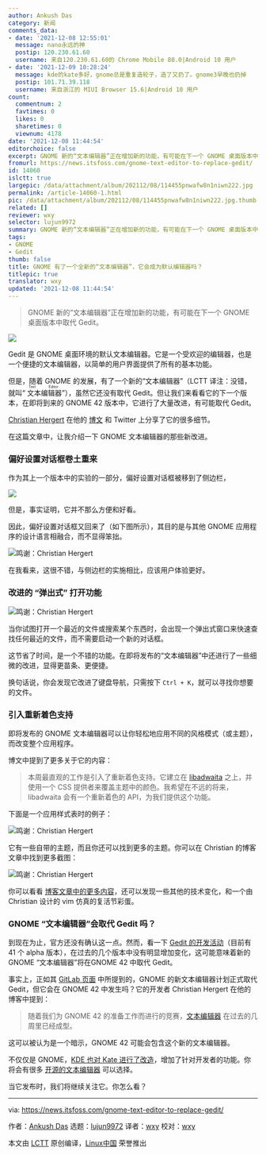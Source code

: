 ```yaml
---
author: Ankush Das
category: 新闻
comments_data:
- date: '2021-12-08 12:55:01'
  message: nano永远的神
  postip: 120.230.61.60
  username: 来自120.230.61.60的 Chrome Mobile 80.0|Android 10 用户
- date: '2021-12-09 10:28:24'
  message: kde的kate多好，gnome总是重复造轮子，造了又扔了。gnome3早晚也扔掉
  postip: 101.71.39.118
  username: 来自浙江的 MIUI Browser 15.6|Android 10 用户
count:
  commentnum: 2
  favtimes: 0
  likes: 0
  sharetimes: 0
  viewnum: 4178
date: '2021-12-08 11:44:54'
editorchoice: false
excerpt: GNOME 新的“文本编辑器”正在增加新的功能，有可能在下一个 GNOME 桌面版本中取代 Gedit。
fromurl: https://news.itsfoss.com/gnome-text-editor-to-replace-gedit/
id: 14060
islctt: true
largepic: /data/attachment/album/202112/08/114455pnwafw8n1niwn222.jpg
permalink: /article-14060-1.html
pic: /data/attachment/album/202112/08/114455pnwafw8n1niwn222.jpg.thumb.jpg
related: []
reviewer: wxy
selector: lujun9972
summary: GNOME 新的“文本编辑器”正在增加新的功能，有可能在下一个 GNOME 桌面版本中取代 Gedit。
tags:
- GNOME
- Gedit
thumb: false
title: GNOME 有了一个全新的“文本编辑器”，它会成为默认编辑器吗？
titlepic: true
translator: wxy
updated: '2021-12-08 11:44:54'
---
```



> 
> GNOME 新的“文本编辑器”正在增加新的功能，有可能在下一个 GNOME 桌面版本中取代 Gedit。
> 
> 
> 


![](/data/attachment/album/202112/08/114455pnwafw8n1niwn222.jpg)


Gedit 是 GNOME 桌面环境的默认文本编辑器。它是一个受欢迎的编辑器，也是一个便捷的文本编辑器，以简单的用户界面提供了所有的基本功能。


但是，随着 GNOME 的发展，有了一个新的“文本编辑器”（LCTT 译注：没错，就叫“<ruby> 文本编辑器 <rt>  Text Editor </rt></ruby>”），虽然它还没有取代 Gedit。但让我们来看看它的下一个版本，在即将到来的 GNOME 42 版本中，它进行了大量改进，有可能取代 Gedit。


[Christian Hergert](https://twitter.com/hergertme) 在他的 [博文](https://blogs.gnome.org/chergert/2021/12/03/text-editor-happenings/) 和 Twitter 上分享了它的很多细节。


在这篇文章中，让我介绍一下 GNOME 文本编辑器的那些新改进。


### 偏好设置对话框卷土重来


作为其上一个版本中的实验的一部分，偏好设置对话框被移到了侧边栏，


![](/data/attachment/album/202112/08/114455suxxxljjxqnuvcqj.png)


但是，事实证明，它并不那么方便和好看。


因此，偏好设置对话框又回来了（如下图所示），其目的是与其他 GNOME 应用程序的设计语言相融合，而不显得笨拙。


![鸣谢：Christian Hergert](/data/attachment/album/202112/08/114456gv57p22j2oi3om2h.png)


在我看来，这很不错，与侧边栏的实施相比，应该用户体验更好。


### 改进的 “弹出式” 打开功能


![鸣谢：Christian Hergert](/data/attachment/album/202112/08/114458u9zosqwt3707vgv4.jpg)


当你试图打开一个最近的文件或搜索某个东西时，会出现一个弹出式窗口来快速查找任何最近的文件，而不需要启动一个新的对话框。


这节省了时间，是一个不错的功能。在即将发布的“文本编辑器”中还进行了一些细微的改进，显得更苗条、更便捷。


换句话说，你会发现它改进了键盘导航，只需按下 `Ctrl + K`，就可以寻找你想要的文件。


### 引入重新着色支持


即将发布的 GNOME 文本编辑器可以让你轻松地应用不同的风格模式（或主题），而改变整个应用程序。


博文中提到了更多关于它的内容：



> 
> 本周最直观的工作是引入了重新着色支持。它建立在 [libadwaita](https://gnome.pages.gitlab.gnome.org/libadwaita/doc/main/) 之上，并使用一个 CSS 提供者来覆盖主题中的颜色。我希望在不远的将来，libadwaita 会有一个重新着色的 API，为我们提供这个功能。
> 
> 
> 


下面是一个应用样式表时的例子：


![鸣谢：Christian Hergert](/data/attachment/album/202112/08/114459knlx7dsian6fas4a.png)


它有一些自带的主题，而且你还可以找到更多的主题。你可以在 Christian 的博客文章中找到更多截图：


![鸣谢：Christian Hergert](/data/attachment/album/202112/08/114500z0ahakwhwhaage9g.png)


你可以看看 [博客文章中的更多内容](https://blogs.gnome.org/chergert/2021/12/03/text-editor-happenings/)，还可以发现一些其他的技术变化，和一个由 Christian 设计的 vim 仿真的复活节彩蛋。


### GNOME “文本编辑器”会取代 Gedit 吗？


到现在为止，官方还没有确认这一点。然而，看一下 [Gedit 的开发活动](https://gitlab.gnome.org/GNOME/gedit)（目前有 41 个 alpha 版本），在过去的几个版本中没有明显增加变化，这可能意味着新的 GNOME “文本编辑器”将在GNOME 42 中取代 Gedit。


事实上，正如其 [GitLab 页面](https://gitlab.gnome.org/GNOME/gnome-text-editor) 中所提到的，GNOME 的新文本编辑器计划正式取代 Gedit，但它会在 GNOME 42 中发生吗？它的开发者 Christian Hergert 在他的博客中提到：



> 
> 随着我们为 GNOME 42 的准备工作而进行的竞赛，[文本编辑器](https://gitlab.gnome.org/GNOME/gnome-text-editor) 在过去的几周里已经成型。
> 
> 
> 


这可以被认为是一个暗示，GNOME 42 可能会包含这个新的文本编辑器。


不仅仅是 GNOME，[KDE 也对 Kate 进行了改造](https://news.itsfoss.com/kate/)，增加了针对开发者的功能。你将会有很多 [开源的文本编辑器](https://itsfoss.com/best-modern-open-source-code-editors-for-linux/) 可以选择。


当它发布时，我们将继续关注它。你怎么看？




---


via: <https://news.itsfoss.com/gnome-text-editor-to-replace-gedit/>


作者：[Ankush Das](https://news.itsfoss.com/author/ankush/) 选题：[lujun9972](https://github.com/lujun9972) 译者：[wxy](https://github.com/wxy) 校对：[wxy](https://github.com/wxy)


本文由 [LCTT](https://github.com/LCTT/TranslateProject) 原创编译，[Linux中国](https://linux.cn/) 荣誉推出